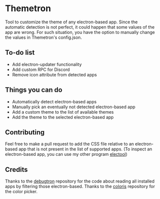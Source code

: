 # Themetron
Tool to customize the theme of any electron-based app.
Since the automatic detection is not perfect, it could happen that some values of the app are wrong. For such situation, you have the option to manually change the values in Themetron's config.json.
## To-do list
- Add electron-updater functionality
- Add custom RPC for Discord
- Remove icon attribute from detected apps
## Things you can do
- Automatically detect electron-based apps
- Manually pick an eventually not detected electron-based app
- Add a custom theme to the list of available themes
- Add the theme to the selected electron-based app
## Contributing
Feel free to make a pull request to add the CSS file relative to an electron-based app that is not present in the list of supported apps.
(To inspect an electron-based app, you can use my other program [electool](https://github.com/zAlweNy26/electool))
## Credits
Thanks to the [debugtron](https://github.com/bytedance/debugtron) repository for the code about reading all installed apps by filtering those electron-based.
Thanks to the [coloris](https://github.com/mdbassit/Coloris) repository for the color picker.